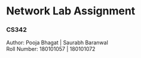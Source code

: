 # Network Lab Assignment
### CS342 

Author: Pooja Bhagat | Saurabh Baranwal  
Roll Number: 180101057 | 180101072

